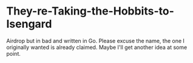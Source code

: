 # They-re-Taking-the-Hobbits-to-Isengard
Airdrop but in bad and written in Go. Please excuse the name, the one I originally wanted is already claimed. Maybe I'll get another idea at some point.
